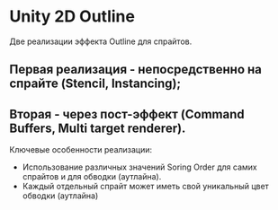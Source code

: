 # Unity 2D Outline 

Две реализации эффекта Outline для спрайтов. 

## Первая реализация - непосредственно на спрайте (Stencil, Instancing); 
## Вторая - через пост-эффект (Command Buffers, Multi target renderer). 

Ключевые особенности реализации:
* Использование различных значений Soring Order для самих спрайтов и для обводки (аутлайна). 
* Каждый отдельный спрайт может иметь свой уникальный цвет обводки (аутлайна)
